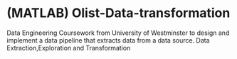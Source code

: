 # (MATLAB) Olist-Data-transformation
Data Engineering Coursework from University of Westminster to design and implement a data pipeline that extracts data from a data source.
Data Extraction,Exploration and Transformation
